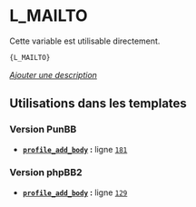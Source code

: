 # L_MAILTO


Cette variable est utilisable directement.

```html
{L_MAILTO}
```

[*Ajouter une description*](https://fa-tvars.appspot.com/var/L_MAILTO)

## Utilisations dans les templates

### Version PunBB
* __[`profile_add_body`](../tpl/var/punbb/profile_add_body.md#readme) :__ ligne [`181`](../tpl/src/punbb/profile_add_body.tpl#L181)

### Version phpBB2
* __[`profile_add_body`](../tpl/var/subsilver/profile_add_body.md#readme) :__ ligne [`129`](../tpl/src/subsilver/profile_add_body.tpl#L129)